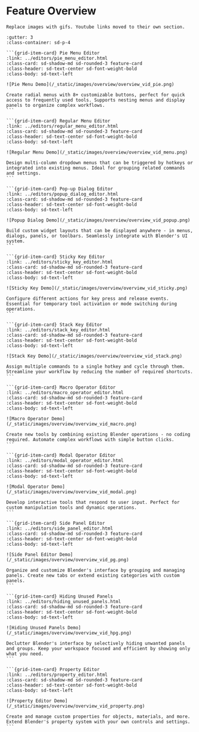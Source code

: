 # Feature Overview

```{todo}
Replace images with gifs. Youtube links moved to their own section.
```

````{grid} 1
:gutter: 3
:class-container: sd-p-4

```{grid-item-card} Pie Menu Editor
:link: ../editors/pie_menu_editor.html
:class-card: sd-shadow-md sd-rounded-3 feature-card
:class-header: sd-text-center sd-font-weight-bold
:class-body: sd-text-left

![Pie Menu Demo](/_static/images/overview/overview_vid_pie.png)

Create radial menus with 8+ customizable buttons, perfect for quick access to frequently used tools. Supports nesting menus and display panels to organize complex workflows.
```

```{grid-item-card} Regular Menu Editor
:link: ../editors/regular_menu_editor.html
:class-card: sd-shadow-md sd-rounded-3 feature-card
:class-header: sd-text-center sd-font-weight-bold
:class-body: sd-text-left

![Regular Menu Demo](/_static/images/overview/overview_vid_menu.png)

Design multi-column dropdown menus that can be triggered by hotkeys or integrated into existing menus. Ideal for grouping related commands and settings.
```

```{grid-item-card} Pop-up Dialog Editor
:link: ../editors/popup_dialog_editor.html
:class-card: sd-shadow-md sd-rounded-3 feature-card
:class-header: sd-text-center sd-font-weight-bold
:class-body: sd-text-left

![Popup Dialog Demo](/_static/images/overview/overview_vid_popup.png)

Build custom widget layouts that can be displayed anywhere - in menus, dialogs, panels, or toolbars. Seamlessly integrate with Blender's UI system.
```

```{grid-item-card} Sticky Key Editor
:link: ../editors/sticky_key_editor.html
:class-card: sd-shadow-md sd-rounded-3 feature-card
:class-header: sd-text-center sd-font-weight-bold
:class-body: sd-text-left

![Sticky Key Demo](/_static/images/overview/overview_vid_sticky.png)

Configure different actions for key press and release events. Essential for temporary tool activation or mode switching during operations.
```

```{grid-item-card} Stack Key Editor
:link: ../editors/stack_key_editor.html
:class-card: sd-shadow-md sd-rounded-3 feature-card
:class-header: sd-text-center sd-font-weight-bold
:class-body: sd-text-left

![Stack Key Demo](/_static/images/overview/overview_vid_stack.png)

Assign multiple commands to a single hotkey and cycle through them. Streamline your workflow by reducing the number of required shortcuts.
```

```{grid-item-card} Macro Operator Editor
:link: ../editors/macro_operator_editor.html
:class-card: sd-shadow-md sd-rounded-3 feature-card
:class-header: sd-text-center sd-font-weight-bold
:class-body: sd-text-left

![Macro Operator Demo](/_static/images/overview/overview_vid_macro.png)

Create new tools by combining existing Blender operations - no coding required. Automate complex workflows with simple button clicks.
```

```{grid-item-card} Modal Operator Editor
:link: ../editors/modal_operator_editor.html
:class-card: sd-shadow-md sd-rounded-3 feature-card
:class-header: sd-text-center sd-font-weight-bold
:class-body: sd-text-left

![Modal Operator Demo](/_static/images/overview/overview_vid_modal.png)

Develop interactive tools that respond to user input. Perfect for custom manipulation tools and dynamic operations.
```

```{grid-item-card} Side Panel Editor
:link: ../editors/side_panel_editor.html
:class-card: sd-shadow-md sd-rounded-3 feature-card
:class-header: sd-text-center sd-font-weight-bold
:class-body: sd-text-left

![Side Panel Editor Demo](/_static/images/overview/overview_vid_pg.png)

Organize and customize Blender's interface by grouping and managing panels. Create new tabs or extend existing categories with custom panels.
```

```{grid-item-card} Hiding Unused Panels
:link: ../editors/hiding_unused_panels.html
:class-card: sd-shadow-md sd-rounded-3 feature-card
:class-header: sd-text-center sd-font-weight-bold
:class-body: sd-text-left

![Hiding Unused Panels Demo](/_static/images/overview/overview_vid_hpg.png)

Declutter Blender's interface by selectively hiding unwanted panels and groups. Keep your workspace focused and efficient by showing only what you need.
```

```{grid-item-card} Property Editor
:link: ../editors/property_editor.html
:class-card: sd-shadow-md sd-rounded-3 feature-card
:class-header: sd-text-center sd-font-weight-bold
:class-body: sd-text-left

![Property Editor Demo](/_static/images/overview/overview_vid_property.png)

Create and manage custom properties for objects, materials, and more. Extend Blender's property system with your own controls and settings.
```

````